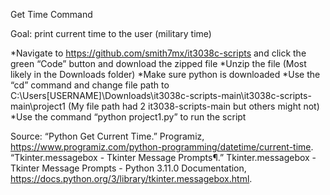 Get Time Command

Goal: print current time to the user (military time)

*Navigate to https://github.com/smith7mx/it3038c-scripts and click the green “Code” button and download the zipped file
*Unzip the file (Most likely in the Downloads folder)
*Make sure python is downloaded
*Use the “cd” command and change file path to C:\Users\[USERNAME]\Downloads\it3038c-scripts-main\it3038c-scripts-main\project1 (My file path had 2 it3038-scripts-main but others might not)
*Use the command “python project1.py” to run the script

Source: “Python Get Current Time.” Programiz, https://www.programiz.com/python-programming/datetime/current-time. 
“Tkinter.messagebox - Tkinter Message Prompts¶.” Tkinter.messagebox - Tkinter Message Prompts - Python 3.11.0 Documentation, https://docs.python.org/3/library/tkinter.messagebox.html. 

